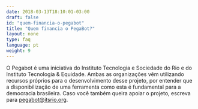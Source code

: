 ```yaml
---
date: 2018-03-13T18:10:01-03:00
draft: false
id: "quem-financia-o-pegabot"
title: "Quem financia o PegaBot?"
layout: none
type: faq
language: pt
weight: 9
---
```

O Pegabot é uma iniciativa do Instituto Tecnologia e Sociedade do Rio e do Instituto Tecnologia &amp; Equidade. Ambas as organizações vêm utilizando recursos próprios para o desenvolvimento desse projeto, por entender que a disponibilização de uma ferramenta como esta é fundamental para a democracia brasileira. Caso você também queira apoiar o projeto, escreva para pegabot@itsrio.org.

